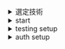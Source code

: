 <details>
<summary>選定技術</summary>
<h4>プログラミング言語</h4>
TypeScript

<h4>フレームワーク</h4>
Next.js

<h4>認証・認可</h4>
clerk

<h4>DB</h4>
supabase(pgsql)

<h4>ORM</h4>
prisma

<h4>テストフレームワーク</h4>
Vitest

<h4>API モック</h4>
msw

<h4>データ通信</h4>
axios

<h4>スタイル</h4>
tailwind css

<h4>コードスタイル</h4>
eslint,prettier

<h4>CI</h4>
github actions

<h4>デプロイ</h4>
vercel

</details>

<details>
<summary>start</summary>
node
20.12.2

next.js 15.1.0

```
npx create-next-app@latest
```

</details>
<details>
<summary>testing setup</summary>
<h2>Vitest インストール</h2>

```
npm install -D vitest @vitejs/plugin-react jsdom @testing-library/react @testing-library/dom
```

<p>vitest.config.ts</p>

```
import { defineConfig } from 'vitest/config'
import react from '@vitejs/plugin-react'

export default defineConfig({
    plugins: [react()],
    test: {
    environment: 'jsdom',
    },
})
```

package.json に test コマンドを追加

```
{
    "scripts": {
        ...
        "test": "vitest"
    }
}

```

<p>カバレッジライブラリインストール</p>

```

npm i -D @vitest/coverage-v8

```

vitest.config.ts

```
import { defineConfig } from 'vitest/config'

export default defineConfig({
  test: {
    coverage: {
      provider: 'v8'
    },
  },
})
```

package.json

```
{
  "scripts": {
    ...
    "coverage": "vitest run --coverage"
  }
}
```

レポーターを追加

```
test: {
	environment: "jsdom",
	coverage: {
      //追加
	  reporter: ["text", "json-summary", "html"],
	  provider: "v8",
	},
},

```

カバレッジ対象外を指定

```
coverage: {
	reporter: ["text", "json-summary", "html"],
	provider: "v8",
    //追加
	exclude: [
		"lib/**/*",
		"**/*.test.tsx",
		".next",
		"next.config.js",
		"postcss.config.js",
		"tailwind.config.ts",
		"vitest.config.ts",
	],
	reportOnFailure: true,
},
```

参考資料<br/>
Next.js×Vitest に関して  
https://ja.next-community-docs.dev/docs/app/building-your-application/testing/vitest

カバレッジに関して  
https://vitest.dev/guide/coverage

カバレッジレポーターに関して  
https://github.com/marketplace/actions/vitest-coverage-report

## msv インストール

```
npm install msw@latest --save-dev
```

handler でインターセプトするリクエストとモックデータを定義  
↓  
hello.tsx のテストコードで利用

参考資料  
msw  
https://mswjs.io/docs/getting-started

setupserver  
https://mswjs.io/docs/api/setup-server/

## CI

test,codecheck job を定義し、プルリクエスト作成時に実行。coverage の視覚情報も見れるようにする

![](/public/coverage.png)

</details>

<details>
<summary>auth setup</summary>

```
npm install @clerk/nextjs
```

env ファイルへ提供された環境変数をセット

middleware.ts に api を監視させる

```
matcher: [
    // Skip Next.js internals and all static files, unless found in search params
    '/((?!_next|[^?]*\\.(?:html?|css|js(?!on)|jpe?g|webp|png|gif|svg|ttf|woff2?|ico|csv|docx?|xlsx?|zip|webmanifest)).*)',
    // Always run for API routes
    '/(api|trpc)(.*)',
  ],
```

</details>
